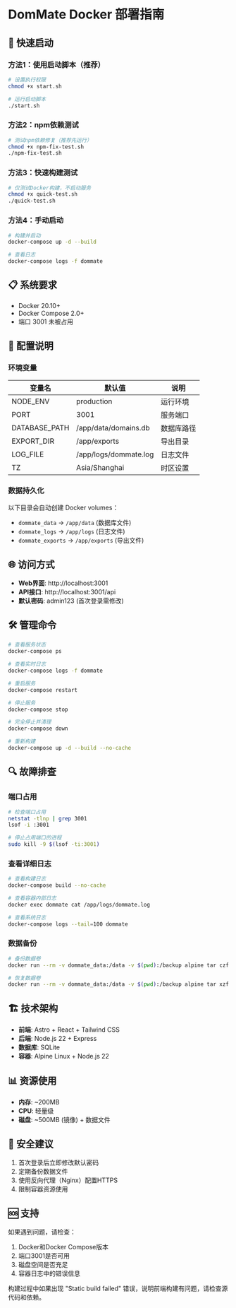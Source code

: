 # DomMate Docker 部署指南

## 🚀 快速启动

### 方法1：使用启动脚本（推荐）

```bash
# 设置执行权限
chmod +x start.sh

# 运行启动脚本
./start.sh
```

### 方法2：npm依赖测试

```bash
# 测试npm依赖修复（推荐先运行）
chmod +x npm-fix-test.sh
./npm-fix-test.sh
```

### 方法3：快速构建测试

```bash
# 仅测试Docker构建，不启动服务
chmod +x quick-test.sh
./quick-test.sh
```

### 方法4：手动启动

```bash
# 构建并启动
docker-compose up -d --build

# 查看日志
docker-compose logs -f dommate
```

## 📋 系统要求

- Docker 20.10+
- Docker Compose 2.0+
- 端口 3001 未被占用

## 🔧 配置说明

### 环境变量

| 变量名 | 默认值 | 说明 |
|--------|--------|------|
| NODE_ENV | production | 运行环境 |
| PORT | 3001 | 服务端口 |
| DATABASE_PATH | /app/data/domains.db | 数据库路径 |
| EXPORT_DIR | /app/exports | 导出目录 |
| LOG_FILE | /app/logs/dommate.log | 日志文件 |
| TZ | Asia/Shanghai | 时区设置 |

### 数据持久化

以下目录会自动创建 Docker volumes：

- `dommate_data` -> `/app/data` (数据库文件)
- `dommate_logs` -> `/app/logs` (日志文件)
- `dommate_exports` -> `/app/exports` (导出文件)

## 🌐 访问方式

- **Web界面**: http://localhost:3001
- **API接口**: http://localhost:3001/api
- **默认密码**: admin123 (首次登录需修改)

## 🛠️ 管理命令

```bash
# 查看服务状态
docker-compose ps

# 查看实时日志
docker-compose logs -f dommate

# 重启服务
docker-compose restart

# 停止服务
docker-compose stop

# 完全停止并清理
docker-compose down

# 重新构建
docker-compose up -d --build --no-cache
```

## 🔍 故障排查

### 端口占用
```bash
# 检查端口占用
netstat -tlnp | grep 3001
lsof -i :3001

# 停止占用端口的进程
sudo kill -9 $(lsof -ti:3001)
```

### 查看详细日志
```bash
# 查看构建日志
docker-compose build --no-cache

# 查看容器内部日志
docker exec dommate cat /app/logs/dommate.log

# 查看系统日志
docker-compose logs --tail=100 dommate
```

### 数据备份
```bash
# 备份数据卷
docker run --rm -v dommate_data:/data -v $(pwd):/backup alpine tar czf /backup/dommate-data-backup.tar.gz -C /data .

# 恢复数据卷
docker run --rm -v dommate_data:/data -v $(pwd):/backup alpine tar xzf /backup/dommate-data-backup.tar.gz -C /data
```

## 🏗️ 技术架构

- **前端**: Astro + React + Tailwind CSS
- **后端**: Node.js 22 + Express
- **数据库**: SQLite
- **容器**: Alpine Linux + Node.js 22

## 📊 资源使用

- **内存**: ~200MB
- **CPU**: 轻量级
- **磁盘**: ~500MB (镜像) + 数据文件

## 🔐 安全建议

1. 首次登录后立即修改默认密码
2. 定期备份数据文件
3. 使用反向代理（Nginx）配置HTTPS
4. 限制容器资源使用

## 🆘 支持

如果遇到问题，请检查：

1. Docker和Docker Compose版本
2. 端口3001是否可用
3. 磁盘空间是否充足
4. 容器日志中的错误信息

构建过程中如果出现 "Static build failed" 错误，说明前端构建有问题，请检查源代码和依赖。 